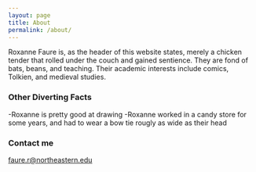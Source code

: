 ```yaml
---
layout: page
title: About
permalink: /about/
---
```


Roxanne Faure is, as the header of this website states, merely a chicken tender that rolled under the couch and gained sentience. They are fond of bats, beans, and teaching. Their academic interests include comics, Tolkien, and medieval studies.

### Other Diverting Facts

-Roxanne is pretty good at drawing
-Roxanne worked in a candy store for some years, and had to wear a bow tie rougly as wide as their head

### Contact me

[faure.r@northeastern.edu](mailto:faure.r@northeastern.edu)
